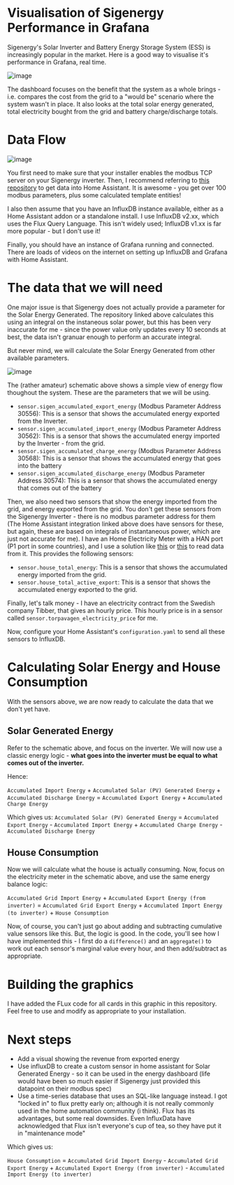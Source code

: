 # Visualisation of Sigenergy Performance in Grafana
Sigenergy's Solar Inverter and Battery Energy Storage System (ESS) is increasingly popular in the market. Here is a good way to visualise it's performance in Grafana, real time. 

![image](https://github.com/user-attachments/assets/bc90773f-f1a0-4dc2-81e8-30e5e9921b73)

The dashboard focuses on the benefit that the system as a whole brings - i.e. compares the cost from the grid to a "would be" scenario where the system wasn't in place. It also looks at the total solar energy generated, total electricity bought from the grid and battery charge/discharge totals.

# Data Flow

![image](https://github.com/user-attachments/assets/174b649d-ea0a-4513-880a-a5bb16330b9d)

You first need to make sure that your installer enables the modbus TCP server on your Sigenergy inverter. Then, I recommend referring to [this repository](https://github.com/TypQxQ/Sigenergy-Home-Assistant-Integration) to get data into Home Assistant. It is awesome - you get over 100 modbus parameters, plus some calculated template entities!

I also then assume that you have an InfluxDB instance available, either as a Home Assistant addon or a standalone install. I use InfluxDB v2.xx, which uses the Flux Query Language. This isn't widely used; InfluxDB v1.xx is far more popular - but I don't use it! 

Finally, you should have an instance of Grafana running and connected. There are loads of videos on the internet on setting up InfluxDB and Grafana with Home Assistant. 

# The data that we will need

One major issue is that Sigenergy does not actually provide a parameter for the Solar Energy Generated. The repository linked above calculates this using an integral on the instaneous solar power, but this has been very inaccurate for me - since the power value only updates every 10 seconds at best, the data isn't granuar enough to perform an accurate integral. 

But never mind, we will calculate the Solar Energy Generated from other available parameters.

![image](https://github.com/user-attachments/assets/22ebc303-4ee6-40fe-bf4c-b8371d26d84a)

The (rather amateur) schematic above shows a simple view of energy flow thoughout the system. These are the parameters that we will be using.

- ```sensor.sigen_accumulated_export_energy``` (Modbus Parameter Address 30556): This is a sensor that shows the accumulated energy exported from the Inverter.
- ```sensor.sigen_accumulated_import_energy``` (Modbus Parameter Address 30562): This is a sensor that shows the accumulated energy imported by the Inverter - from the grid.
- ```sensor.sigen_accumulated_charge_energy``` (Modbus Parameter Address 30568): This is a sensor that shows the accumulated energy that goes into the battery
- ```sensor.sigen_accumulated_discharge_energy``` (Modbus Parameter Address 30574): This is a sensor that shows the accumulated energy that comes out of the battery

Then, we also need two sensors that show the energy imported from the grid, and energy exported from the grid. You don't get these sensors from the Sigenergy Inverter - there is no modbus parameter address for them (The Home Assistant integration linked above does have sensors for these, but again, these are based on integrals of instantaneous power, which are just not accurate for me). I have an Home Electricity Meter with a HAN port (P1 port in some countries), and I use a solution like [this](https://www.zuidwijk.com/product/slimmelezer-plus/) or [this](https://www.amsleser.no/) to read data from it. This provides the following sensors: 

- ```sensor.house_total_energy```: This is a sensor that shows the accumulated energy imported from the grid.
- ```sensor.house_total_active_export```: This is a sensor that shows the accumulated energy exported to the grid.

Finally, let's talk money - I have an electricity contract from the Swedish company Tibber, that gives an hourly price. This hourly price is in a sensor called ```sensor.torpavagen_electricity_price``` for me.

Now, configure your Home Assistant's ```configuration.yaml``` to send all these sensors to InfluxDB.

# Calculating Solar Energy and House Consumption

With the sensors above, we are now ready to calculate the data that we don't yet have.

## Solar Generated Energy

Refer to the schematic above, and focus on the inverter. We will now use a classic energy logic - **what goes into the inverter must be equal to what comes out of the inverter.**

Hence: 

```Accumulated Import Energy``` + ```Accumulated Solar (PV) Generated Energy``` + ```Accumulated Discharge Energy``` = ```Accumulated Export Energy``` + ```Accumulated Charge Energy```

Which gives us:
```Accumulated Solar (PV) Generated Energy``` = ```Accumulated Export Energy``` - ```Accumulated Import Energy``` + ```Accumulated Charge Energy``` - ```Accumulated Discharge Energy```

## House Consumption 

Now we will calculate what the house is actually consuming. Now, focus on the electricity meter in the schematic above, and use the same energy balance logic:

```Accumulated Grid Import Energy``` + ```Accumulated Export Energy (from inverter)``` = ```Accumulated Grid Export Energy``` + ```Accumulated Import Energy (to inverter)``` + ```House Consumption```

Now, of course, you can't just go about adding and subtracting cumulative value sensors like this. But, the logic is good. In the code, you'll see how I have implemented this - I first do a ```difference()``` and an ```aggregate()``` to work out each sensor's marginal value every hour, and then add/subtract as appropriate.

# Building the graphics
I have added the FLux code for all cards in this graphic in this repository. Feel free to use and modify as appropriate to your installation. 

# Next steps
- Add a visual showing the revenue from exported energy
- Use influxDB to create a custom sensor in home assistant for Solar Generated Energy - so it can be used in the energy dashboard (life would have been so much easier if Sigenergy just provided this datapoint on their modbus spec)
- Use a time-series database that uses an SQL-like language instead. I got "locked in" to flux pretty early on; although it is not really commonly used in the home automation community (i think). Flux has its advantages, but some real downsides. Even InfluxData have acknowledged that Flux isn't everyone's cup of tea, so they have put it in "maintenance mode"

Which gives us:

```House Consumption``` = ```Accumulated Grid Import Energy``` - ```Accumulated Grid Export Energy``` + ```Accumulated Export Energy (from inverter)``` - ```Accumulated Import Energy (to inverter)```
